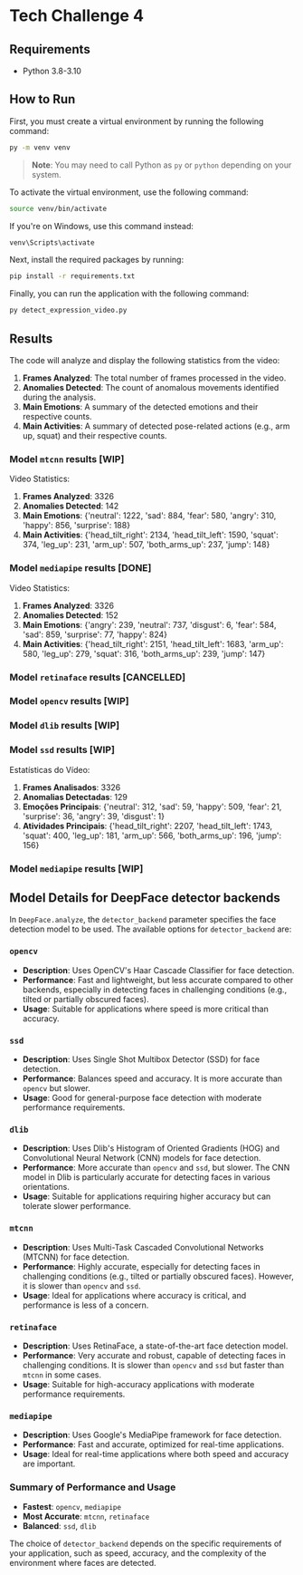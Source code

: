# Tech Challenge 4

## Requirements
- Python 3.8-3.10

## How to Run

First, you must create a virtual environment by running the following command:

```bash
py -m venv venv
```

> **Note**: You may need to call Python as `py` or `python` depending on your system.

To activate the virtual environment, use the following command:

```bash
source venv/bin/activate
```

If you're on Windows, use this command instead:

```bash
venv\Scripts\activate
```

Next, install the required packages by running:

```bash
pip install -r requirements.txt
```

Finally, you can run the application with the following command:

```bash
py detect_expression_video.py
```

## Results

The code will analyze and display the following statistics from the video:

1. **Frames Analyzed**: The total number of frames processed in the video.
2. **Anomalies Detected**: The count of anomalous movements identified during the analysis.
3. **Main Emotions**: A summary of the detected emotions and their respective counts.
4. **Main Activities**: A summary of detected pose-related actions (e.g., arm up, squat) and their respective counts.

### Model `mtcnn` results [WIP]

Video Statistics:
1. **Frames Analyzed**:  3326
2. **Anomalies Detected**: 142
3. **Main Emotions**: {'neutral': 1222, 'sad': 884, 'fear': 580, 'angry': 310, 'happy': 856, 'surprise': 188}
4. **Main Activities**: {'head_tilt_right': 2134, 'head_tilt_left': 1590, 'squat': 374, 'leg_up': 231, 'arm_up': 507, 'both_arms_up': 237, 'jump': 148}

### Model `mediapipe` results [DONE]

Video Statistics:
1. **Frames Analyzed**:  3326
2. **Anomalies Detected**: 152
3. **Main Emotions**: {'angry': 239, 'neutral': 737, 'disgust': 6, 'fear': 584, 'sad': 859, 'surprise': 77, 'happy': 824}
4. **Main Activities**: {'head_tilt_right': 2151, 'head_tilt_left': 1683, 'arm_up': 580, 'leg_up': 279, 'squat': 316, 'both_arms_up': 239, 'jump': 147}

### Model `retinaface` results [CANCELLED]

### Model `opencv` results [WIP]

### Model `dlib` results [WIP]

### Model `ssd` results [WIP]

Estatísticas do Vídeo:
1. **Frames Analisados**: 3326
2. **Anomalias Detectadas**: 129
3. **Emoções Principais**: {'neutral': 312, 'sad': 59, 'happy': 509, 'fear': 21, 'surprise': 36, 'angry': 39, 'disgust': 1}
4. **Atividades Principais**: {'head_tilt_right': 2207, 'head_tilt_left': 1743, 'squat': 400, 'leg_up': 181, 'arm_up': 566, 'both_arms_up': 196, 'jump': 156}

### Model `mediapipe` results [WIP]

## Model Details for DeepFace detector backends

In `DeepFace.analyze`, the `detector_backend` parameter specifies the face detection model to be used. The available options for `detector_backend` are:

### `opencv`
- **Description**: Uses OpenCV's Haar Cascade Classifier for face detection.
- **Performance**: Fast and lightweight, but less accurate compared to other backends, especially in detecting faces in challenging conditions (e.g., tilted or partially obscured faces).
- **Usage**: Suitable for applications where speed is more critical than accuracy.

### `ssd`
- **Description**: Uses Single Shot Multibox Detector (SSD) for face detection.
- **Performance**: Balances speed and accuracy. It is more accurate than `opencv` but slower.
- **Usage**: Good for general-purpose face detection with moderate performance requirements.

### `dlib`
- **Description**: Uses Dlib's Histogram of Oriented Gradients (HOG) and Convolutional Neural Network (CNN) models for face detection.
- **Performance**: More accurate than `opencv` and `ssd`, but slower. The CNN model in Dlib is particularly accurate for detecting faces in various orientations.
- **Usage**: Suitable for applications requiring higher accuracy but can tolerate slower performance.

### `mtcnn`
- **Description**: Uses Multi-Task Cascaded Convolutional Networks (MTCNN) for face detection.
- **Performance**: Highly accurate, especially for detecting faces in challenging conditions (e.g., tilted or partially obscured faces). However, it is slower than `opencv` and `ssd`.
- **Usage**: Ideal for applications where accuracy is critical, and performance is less of a concern.

### `retinaface`
- **Description**: Uses RetinaFace, a state-of-the-art face detection model.
- **Performance**: Very accurate and robust, capable of detecting faces in challenging conditions. It is slower than `opencv` and `ssd` but faster than `mtcnn` in some cases.
- **Usage**: Suitable for high-accuracy applications with moderate performance requirements.

### `mediapipe`
- **Description**: Uses Google's MediaPipe framework for face detection.
- **Performance**: Fast and accurate, optimized for real-time applications.
- **Usage**: Ideal for real-time applications where both speed and accuracy are important.

### Summary of Performance and Usage
- **Fastest**: `opencv`, `mediapipe`
- **Most Accurate**: `mtcnn`, `retinaface`
- **Balanced**: `ssd`, `dlib`

The choice of `detector_backend` depends on the specific requirements of your application, such as speed, accuracy, and the complexity of the environment where faces are detected.
